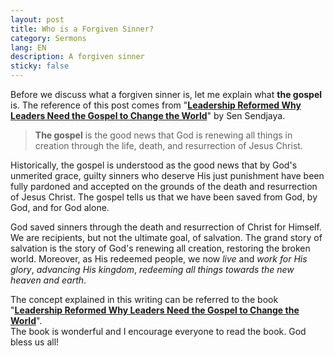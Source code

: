 ```yaml
---
layout: post
title: Who is a Forgiven Sinner?
category: Sermons
lang: EN
description: A forgiven sinner
sticky: false
---
```

Before we discuss what a forgiven sinner is, let me explain what **the gospel** is. The reference of this post comes from "[**Leadership Reformed Why Leaders Need the Gospel to Change the World**](https://www.amazon.com/Leadership-Reformed-Sen-Sendjaya/dp/0367857510/ref=sr_1_1?crid=1SG1NN6NBYDP2&dchild=1&keywords=leadership+reformed+why+leaders+need+the+gospel+to+change+the+world&qid=1594708594&s=books&sprefix=leadership+reform%2Caps%2C378&sr=1-1)" by Sen Sendjaya. 

> **The gospel** is the good news that God is renewing all things in creation through the life, death, and resurrection of Jesus Christ.

Historically, the gospel is understood as the good news that by God's unmerited grace, guilty sinners who deserve His just punishment have been fully pardoned and accepted on the grounds of the death and resurrection of Jesus Christ. The gospel tells us that we have been saved from God, by God, and for God alone.

God saved sinners through the death and resurrection of Christ for Himself. We are recipients, but not the ultimate goal, of salvation. The grand story of salvation is the story of God's renewing all creation, restoring the broken world. Moreover, as His redeemed people, we now _live_ and _work for His glory_, _advancing His kingdom_, _redeeming all things towards the new heaven and earth_.       
     
The concept explained in this writing can be referred to the book "[**Leadership Reformed Why Leaders Need the Gospel to Change the World**](https://www.amazon.com/Leadership-Reformed-Sen-Sendjaya/dp/0367857510/ref=sr_1_1?crid=1SG1NN6NBYDP2&dchild=1&keywords=leadership+reformed+why+leaders+need+the+gospel+to+change+the+world&qid=1594708594&s=books&sprefix=leadership+reform%2Caps%2C378&sr=1-1)".     
The book is wonderful and I encourage everyone to read the book. God bless us all!

